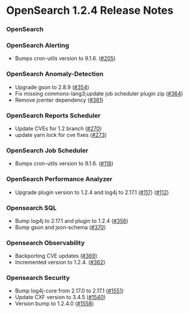 # OpenSearch 1.2.4 Release Notes


### OpenSearch



### OpenSearch Alerting

* Bumps cron-utils version to 9.1.6. ([#205](https://github.com/opensearch-project/alerting/pull/274))

### OpenSearch Anomaly-Detection

* Upgrade gson to 2.8.9 ([#354](https://github.com/opensearch-project/anomaly-detection/pull/354))
* Fix missing commons-lang3;update job scheduler plugin zip ([#364](https://github.com/opensearch-project/anomaly-detection/pull/364))
* Remove jcenter dependency ([#361](https://github.com/opensearch-project/anomaly-detection/pull/361))

### OpenSearch Reports Scheduler

* Update CVEs for 1.2 branch ([#270](https://github.com/opensearch-project/dashboards-reports/pull/270))
* update yarn lock for cve fixes ([#273](https://github.com/opensearch-project/dashboards-reports/pull/273))

### OpenSearch Job Scheduler

* Bumps cron-utils version to 9.1.6. ([#118](https://github.com/opensearch-project/job-scheduler/pull/118))

### OpenSearch Performance Analyzer

* Upgrade plugin version to 1.2.4 and log4j to 2.17.1 ([#117](https://github.com/opensearch-project/performance-analyzer/pull/117)) ([#112](https://github.com/opensearch-project/performance-analyzer-rca/pull/112))

### Opensearch SQL

* Bump log4j to 2.17.1 and plugin to 1.2.4 ([#356](https://github.com/opensearch-project/sql/pull/356))
* Bump gson and json-schema ([#370](https://github.com/opensearch-project/sql/pull/370))
    
### Opensearch Observability

* Backporting CVE updates ([#369](https://github.com/opensearch-project/observability/pull/369))
* Incremented version to 1.2.4. ([#362](https://github.com/opensearch-project/observability/pull/362))

### Opensearch Security

* Bump log4j-core from 2.17.0 to 2.17.1 ([#1551](https://github.com/opensearch-project/security/pull/1551))
* Update CXF version to 3.4.5 ([#1540](https://github.com/opensearch-project/security/pull/1540))
* Version bump to 1.2.4.0 ([#1558](https://github.com/opensearch-project/security/pull/1558))
